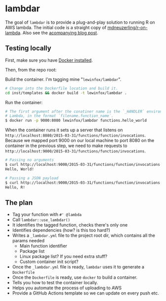 # lambdar

<!-- badges: start -->
<!-- badges: end -->

The goal of `lambdar` is to provide a plug-and-play solution to running R on AWS lambda. The initial
code is a straight copy of [mdneuzerling/r-on-lambda](https://github.com/mdneuzerling/r-on-lambda).
Also see the 
[acompanying blog post](https://mdneuzerling.com/post/r-on-aws-lambda-with-containers/).


## Testing locally

First, make sure you have [Docker installed](https://docs.docker.com/get-docker/).

Then, from the repo root:

Build the container. I'm tagging mine "`lewinfox/lambdar`".

``` bash
# Change into the Dockerfile location and build it.
cd inst/templates && docker build -t lewinfox/lambdar .
```

Run the container:

``` bash
# The first argument after the conatiner name is the `_HANDLER` environment variable expected by
# Lambda, in the format `filename.function_name`.
$ docker run -p 9000:8080 lewinfox/lambdar functions.hello_world
```

When the container runs it sets up a server that listens on
`http://localhost:8080/2015-03-31/functions/function/invocations`. Because we mapped port 9000 on our local
machine to port 8080 on the container in the previous step, we need to make requests to 
`http://localhost:9000/2015-03-31/functions/function/invocations`.

``` bash
# Passing no arguments
$ curl http://localhost:9000/2015-03-31/functions/function/invocations
Hello, World!

# Passing a JSON payload
$ curl http://localhost:9000/2015-03-31/functions/function/invocations -d '{"name": "R"}'
Hello, R!
```

## The plan

* Tag your function with `#' @lambda`
* Call `lambdar::use_lambdar()`
* It identifies the tagged function, checks there's only one
* Identifies dependencies (how? is this too hard?)
* Writes a `_lambdar.yml` file to the project root dir, which contains all the params needed
  * Main function identifier
  * Package list
  * Linux package list? If you need extra stuff?
  * Custom container init script?
* Once the `_lambdar.yml` file is ready, `lambdar` uses it to generate a `Dockerfile`
* Once the `Dockerfile` is ready, use `docker` to build a container.
* Tells you how to test the container locally.
* Helps you automate the process of uploading to AWS
* Provide a GitHub Actions template so we can update on every push etc.
